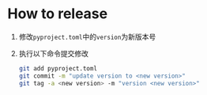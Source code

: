 # How to release

1. 修改`pyproject.toml`中的`version`为新版本号
2. 执行以下命令提交修改

   ```bash
   git add pyproject.toml
   git commit -m "update version to <new version>"
   git tag -a <new version> -m "version <new version>"
   ```
